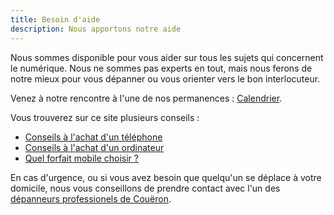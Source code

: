 ```yaml
---
title: Besoin d'aide
description: Nous apportons notre aide
---
```


Nous sommes disponible pour vous aider sur tous les sujets qui concernent le numérique. Nous ne sommes pas experts en tout, mais nous ferons de notre mieux pour vous dépanner ou vous orienter vers le bon interlocuteur.

Venez à notre rencontre à l'une de nos permanences : [Calendrier](/page/calendrier/).

Vous trouverez sur ce site plusieurs conseils :
* [Conseils à l'achat d'un téléphone](/blog/ou-acheter-un-telephone/)
* [Conseils à l'achat d'un ordinateur](/blog/ou-acheter-un-ordinateur/)
* [Quel forfait mobile choisir ?](/blog/forfait-mobile/)

En cas d'urgence, ou si vous avez besoin que quelqu'un se déplace à votre domicile, nous vous conseillons de prendre contact avec l'un des [dépanneurs professionels de Couëron](/page/coueron/).
